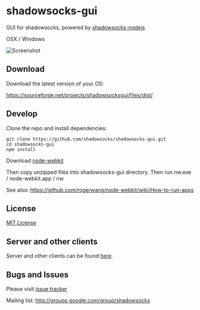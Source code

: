 shadowsocks-gui
===============

GUI for shadowsocks, powered by [shadowsocks-nodejs](https://github.com/clowwindy/shadowsocks-nodejs)

OSX / Windows

![Screenshot](https://raw.github.com/shadowsocks/shadowsocks-gui/master/screenshot.png)

Download
--------

Download the latest version of your OS:

https://sourceforge.net/projects/shadowsocksgui/files/dist/

Develop
-------

Clone the repo and install dependencies:

    git clone https://github.com/shadowsocks/shadowsocks-gui.git
    cd shadowsocks-gui
    npm install

Download [node-webkit](https://github.com/rogerwang/node-webkit#downloads)

Then copy unzipped files into shadowsocks-gui directory. Then run nw.exe / node-webkit.app / nw

See also: https://github.com/rogerwang/node-webkit/wiki/How-to-run-apps

License
--------

[MIT License](https://raw.github.com/shadowsocks/shadowsocks-gui/master/LICENSE)

Server and other clients
---------

Server and other clients can be found [here](https://github.com/clowwindy/shadowsocks/wiki/Ports-and-Clients).


Bugs and Issues
----------------
Please visit [issue tracker](https://github.com/shadowsocks/shadowsocks-gui/issues?state=open)

Mailing list: http://groups.google.com/group/shadowsocks
